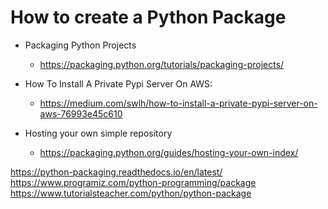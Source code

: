 # How to create a Python Package

* Packaging Python Projects
    * https://packaging.python.org/tutorials/packaging-projects/
    
* How To Install A Private Pypi Server On AWS: 
    * https://medium.com/swlh/how-to-install-a-private-pypi-server-on-aws-76993e45c610

* Hosting your own simple repository
    * https://packaging.python.org/guides/hosting-your-own-index/

https://python-packaging.readthedocs.io/en/latest/    
https://www.programiz.com/python-programming/package
https://www.tutorialsteacher.com/python/python-package
    